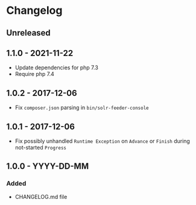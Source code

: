 # Changelog

<!-- There is always Unreleased section on the top. Subsections (Added, Changed, Fixed, Removed) should be added as needed. -->
## Unreleased

## 1.1.0 - 2021-11-22
- Update dependencies for php 7.3
- Require php 7.4

## 1.0.2 - 2017-12-06
- Fix `composer.json` parsing in `bin/solr-feeder-console`

## 1.0.1 - 2017-12-06
- Fix possibly unhandled `Runtime Exception` on `Advance` or `Finish` during not-started `Progress`

## 1.0.0 - YYYY-DD-MM
### Added
- CHANGELOG.md file
